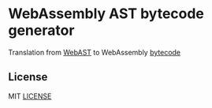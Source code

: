# WebAssembly AST bytecode generator

Translation from [WebAST](https://github.com/drom/wast-spec) to WebAssembly [bytecode](https://github.com/WebAssembly/design/blob/master/BinaryEncoding.md)

## License
MIT [LICENSE](https://github.com/drom/wast-asm/blob/master/LICENSE)
